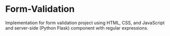 # Form-Validation
Implementation for form validation project using HTML, CSS, and JavaScript and server-side (Python Flask) component with regular expressions.
